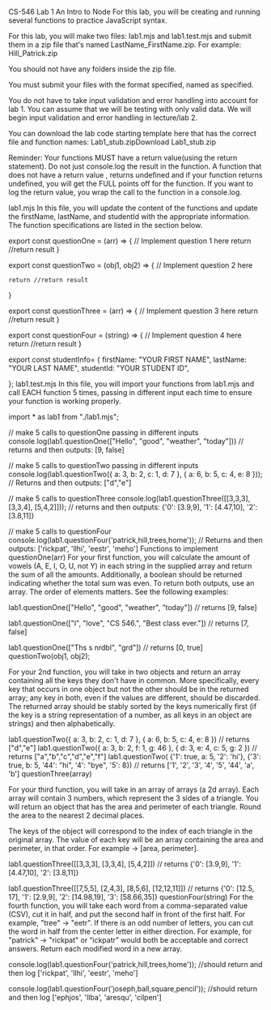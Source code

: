 CS-546 Lab 1
An Intro to Node
For this lab, you will be creating and running several functions to practice JavaScript syntax.

For this lab, you will make two files: lab1.mjs and lab1.test.mjs and submit them in a zip file that's named LastName_FirstName.zip. For example: Hill_Patrick.zip

You should not have any folders inside the zip file.

You must submit your files with the format specified, named as specified.

You do not have to take input validation and error handling into account for lab 1. You can assume that we will be testing with only valid data. We will begin input validation and error handling in lecture/lab 2. 

You can download the lab code starting template here that has the correct file and function names: Lab1_stub.zipDownload Lab1_stub.zip

Reminder:  Your functions MUST have a return value(using the return statement).  Do not just console.log the result in the function.  A function that does not have a return value , returns undefined and if your function returns undefined, you will get the FULL points off for the function. If you want to log the return value, you wrap the call to the function in a console.log.

lab1.mjs
In this file, you will update the content of the functions and update the firstName, lastName, and studentId with the appropriate information. The function specifications are listed in the section below.

export const questionOne = (arr) => {
    // Implement question 1 here
   return //return result
} 

export const questionTwo = (obj1, obj2) => { 
    // Implement question 2 here

    return //return result 
} 

export const questionThree = (arr) => { 
    // Implement question 3 here
    return //return result 
} 

export const questionFour = (string) => { 
    // Implement question 4 here
    return //return result 
} 

export const studentInfo= { 
    firstName: "YOUR FIRST NAME", 
    lastName: "YOUR LAST NAME", 
    studentId: "YOUR STUDENT ID", 
  
}; 
lab1.test.mjs
In this file, you will import your functions from lab1.mjs and call EACH function 5 times, passing in different input each time to ensure your function is working properly.

import * as lab1 from "./lab1.mjs"; 


// make 5 calls to questionOne passing in different inputs
console.log(lab1.questionOne(["Hello", "good", "weather", "today"])) // returns and then outputs: [9, false]

// make 5 calls to questionTwo passing in different inputs
console.log(lab1.questionTwo({ a: 3, b: 2, c: 1, d: 7 }, { a: 6, b: 5, c: 4, e: 8 })); // Returns and then outputs: ["d","e"]

// make 5 calls to questionThree
console.log(lab1.questionThree([[3,3,3], [3,3,4], [5,4,2]])); // returns and then outputs: {'0': [3.9,9], '1': [4.47,10], '2': [3.8,11]} 

// make 5 calls to questionFour
console.log(lab1.questionFour('patrick,hill,trees,home'));  // Returns and then outputs: ['rickpat', 'llhi', 'eestr', 'meho'] 
Functions to implement
questionOne(arr)
For your first function, you will calculate the amount of vowels (A, E, I, O, U, not Y) in each string in the supplied array and return the sum of all the amounts. Additionally, a boolean should be returned indicating whether the total sum was even. To return both outputs, use an array. The order of elements matters. See the following examples: 

lab1.questionOne(["Hello", "good", "weather", "today"]) // returns [9, false] 

lab1.questionOne(["I", "love", "CS 546.", "Best class ever."]) // returns [7, false] 

lab1.questionOne(["Ths s nrdbl", "grd"]) // returns [0, true] 
questionTwo(obj1, obj2);

For your 2nd function, you will take in two objects and return an array containing all the keys they don't have in common. More specifically, every key that occurs in one object but not the other should be in the returned array; any key in both, even if the values are different, should be discarded. The returned array should be stably sorted by the keys numerically first (if the key is a string representation of a number,  as all keys in an object are strings) and then alphabetically. 

lab1.questionTwo({ a: 3, b: 2, c: 1, d: 7 }, { a: 6, b: 5, c: 4, e: 8 }) // returns ["d","e"] 
lab1.questionTwo({ a: 3, b: 2, f: 1, g: 46 }, { d: 3, e: 4, c: 5, g: 2 }) // returns ["a","b","c","d","e","f"]
lab1.questionTwo( {'1': true, a: 5, '2': 'hi'}, {'3': true, b: 5, '44': "hi", '4': "bye", '5': 8}) // returns ['1', '2', '3', '4', '5', '44', 'a', 'b'] 
questionThree(array)

For your third function, you will take in an array of arrays (a 2d array). Each array will contain 3 numbers, which represent the 3 sides of a triangle. You will return an object that has the area and perimeter of each triangle. Round the area to the nearest 2 decimal places. 
 
The keys of the object will correspond to the index of each triangle in the original array. The value of each key will be an array containing the area and perimeter, in that order. For example -> [area, perimeter]. 

 lab1.questionThree([[3,3,3], [3,3,4], [5,4,2]])   // returns {'0': [3.9,9], '1': [4.47,10], '2': [3.8,11]} 

 lab1.questionThree([[7,5,5], [2,4,3], [8,5,6], [12,12,11]])   // returns {'0': [12.5, 17], '1': [2.9,9], '2': [14.98,19], '3': [58.66,35]} 
questionFour(string)
For the fourth function, you will take each word from a comma-separated value (CSV), cut it in half, and put the second half in front of the first half. For example, "tree" -> "eetr". If there is an odd number of letters, you can cut the word in half from the center letter in either direction. For example, for "patrick" -> "rickpat" or “ickpatr” would both be acceptable and correct answers. Return each modified word in a new array.

console.log(lab1.questionFour('patrick,hill,trees,home'));  //should return and then log ['rickpat', 'llhi', 'eestr', 'meho'] 

console.log(lab1.questionFour('joseph,ball,square,pencil'));  //should return and then log ['ephjos', 'llba', 'aresqu', 'cilpen'] 
